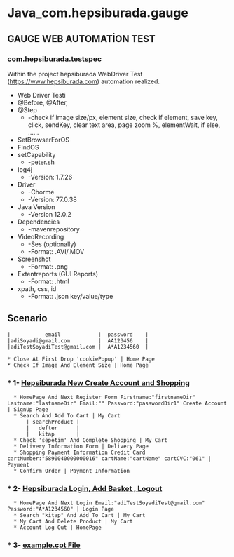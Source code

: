 # Java_com.hepsiburada.gauge


## GAUGE WEB AUTOMATİON TEST


### com.hepsiburada.testspec


Within the project  hepsiburada WebDriver Test (https://www.hepsiburada.com) automation realized.


* Web Driver Testi
* @Before, @After,   
* @Step
   * -check if image size/px, element size, check if element, save key, click, sendKey, clear text area, page zoom %, elementWait, if else, ......
* SetBrowserForOS
* FindOS
* setCapability 
   * -peter.sh
* log4j 
   * -Version: 1.7.26
* Driver 
   * -Chorme 
   * -Version: 77.0.38
* Java Version
   * -Version 12.0.2
* Dependencies
   * -mavenrepository
* VideoRecording 
   * -Ses (optionally) 
   * -Format: .AVI/.MOV
* Screenshot 
   * -Format: .png
* Extentreports (GUI Reports)
   * -Format: .html
* xpath, css, id 
   * -Format: .json key/value/type



## Scenario

    |           email            |  password    |
    |adiSoyadi@gmail.com         |  AA123456    |
    |adiTestSoyadiTest@gmail.com |  A*A1234560  |
    
    * Close At First Drop 'cookiePopup' | Home Page
    * Check If Image And Element Size | Home Page

###   * 1- [Hepsiburada New Create Account and Shopping](https://github.com/AbdurrahmanDemirci/Java_com.hepsiburada.gauge/blob/master/specs/example.spec)

      * HomePage And Next Register Form Firstname:"firstnameDir" Lastname:"lastnameDir" Email:"" Password:"passwordDir1" Create Account | SignUp Page
      * Search And Add To Cart | My Cart
          | searchProduct |
          |   defter      |
          |   kitap       |
      * Check 'sepetim' And Complete Shopping | My Cart
      * Delivery Information Form | Delivery Page
      * Shopping Payment Information Credit Card cartNumber:"5890040000000016" cartName:"cartName" cartCVC:"061" | Payment
      * Confirm Order | Payment Information
###   * 2- [Hepsiburada Login, Add Basket , Logout](https://github.com/AbdurrahmanDemirci/Java_com.hepsiburada.gauge/blob/master/specs/example.spec)

      * HomePage And Next Login Email:"adiTestSoyadiTest@gmail.com" Password:"A*A1234560" | Login Page
      * Search "kitap" And Add To Cart | My Cart
      * My Cart And Delete Product | My Cart
      * Account Log Out | HomePage
      
###   * 3- [example.cpt   File](https://github.com/AbdurrahmanDemirci/Java_com.hepsiburada.gauge/blob/master/specs/concepts/example.cpt)
